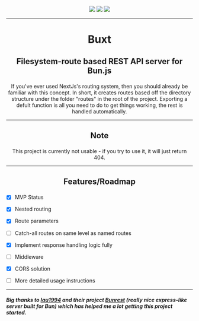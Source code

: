 <p align="center">
<!-- <img src="https://github.com/mia-z/buxt/actions/workflows/main.js.yml/badge.svg" /> -->
<img src=https://img.shields.io/github/package-json/v/mia-z/buxt />
<img src=https://img.shields.io/github/commit-activity/w/mia-z/buxt />
<img src="https://img.shields.io/codecov/c/github/mia-z/buxt" />

---

# <p align="center">Buxt</p>

## <p align="center">Filesystem-route based REST API server for Bun.js</p>

<p align="center">If you've ever used NextJs's routing system, then you should already be familiar with this concept. In short, it creates routes based off the directory structure under the folder "routes" in the root of the project. Exporting a defult function is all you need to do to get things working, the rest is handled automatically. 

---

## <p align="center"> **Note**

<p align="center"> This project is currently not usable - if you try to use it, it will just return 404. 

---

## <p align="center"> Features/Roadmap

- [x] MVP Status
- [x] Nested routing
- [x] Route parameters
- [ ] Catch-all routes on same level as named routes
- [x] Implement response handling logic fully
- [ ] Middleware
- [x] CORS solution
- [ ] More detailed usage instructions


---
##### Big thanks to <a href="https://github.com/lau1944">lau1994</a> and their project <a href="https://github.com/lau1944/bunrest">Bunrest</a> (really nice express-like server built for Bun) which has helped me a lot getting this project started.